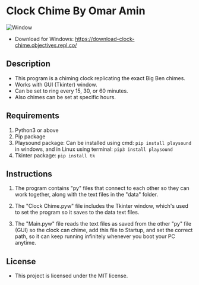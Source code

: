 # Clock Chime By Omar Amin

![Window](https://user-images.githubusercontent.com/65174210/122294009-e5a56d80-cef7-11eb-8931-d9a8e484f572.jpeg)
- Download for Windows: https://download-clock-chime.objectives.repl.co/
## Description

- This program is a chiming clock replicating the exact Big Ben chimes.
- Works with GUI (Tkinter) window.
- Can be set to ring every 15, 30, or 60 minutes.
- Also chimes can be set at specific hours.

## Requirements

 1. Python3 or above
 2. Pip package
 3. Playsound package: Can be installed using cmd: ``` pip install playsound ``` in windows, and in Linux using terminal: ``` pip3 install playsound ```
 4. Tkinter package: ``` pip install tk ```

## Instructions

1. The program contains "py" files that connect to each other so they can work together, along with the text files in the "data" folder.

2. The "Clock Chime.pyw" file includes the Tkinter window, which's used to set the program so it saves to the data text files.

3. The "Main.pyw" file reads the text files as saved from the other "py" file (GUI) so the clock can chime, add this file to Startup, and set the correct path, so it can keep running infinitely whenever you boot your PC anytime.

## License

- This project is licensed under the MIT license.
